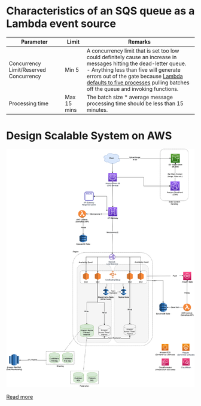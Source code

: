 # Characteristics of an SQS queue as a Lambda event source

| Parameter                              | Limit      | Remarks                                                                                                                                                                                                                                                                                       |
|----------------------------------------|------------|-----------------------------------------------------------------------------------------------------------------------------------------------------------------------------------------------------------------------------------------------------------------------------------------------|
| Concurrency Limit/Reserved Concurrency | Min 5      | A concurrency limit that is set too low could definitely cause an increase in messages hitting the dead-letter queue. <br/>- Anything less than five will generate errors out of the gate because [Lambda defaults to five processes]() pulling batches off the queue and invoking functions. |
| Processing time                        | Max 15 mins | The batch size * average message processing time should be less than 15 minutes.                                                                                                                                                                                              |

# Design Scalable System on AWS

![img.png](../../0_UseCaseDesigns/DesignScalableSystemWithRDMS/DesignScalableSystemWithRelationalDBOnAWS.drawio.png)

[Read more](../../0_UseCaseDesigns/DesignScalableSystemWithRDMS/Readme.md)
